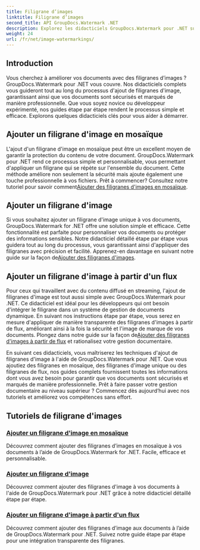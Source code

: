 ```yaml
---
title: Filigrane d’images
linktitle: Filigrane d’images
second_title: API GroupDocs.Watermark .NET
description: Explorez les didacticiels GroupDocs.Watermark pour .NET sur l’ajout de filigranes d’image. Découvrez les méthodes étape par étape pour améliorer la sécurité et l'image de marque de votre document.
weight: 24
url: /fr/net/image-watermarkings/
---
```

## Introduction

Vous cherchez à améliorer vos documents avec des filigranes d’images ? GroupDocs.Watermark pour .NET vous couvre. Nos didacticiels complets vous guideront tout au long du processus d'ajout de filigranes d'image, garantissant ainsi que vos documents sont sécurisés et marqués de manière professionnelle. Que vous soyez novice ou développeur expérimenté, nos guides étape par étape rendent le processus simple et efficace. Explorons quelques didacticiels clés pour vous aider à démarrer.

## Ajouter un filigrane d'image en mosaïque
L'ajout d'un filigrane d'image en mosaïque peut être un excellent moyen de garantir la protection du contenu de votre document. GroupDocs.Watermark pour .NET rend ce processus simple et personnalisable, vous permettant d'appliquer un filigrane qui se répète sur l'ensemble du document. Cette méthode améliore non seulement la sécurité mais ajoute également une touche professionnelle à vos fichiers. Prêt à commencer? Consultez notre tutoriel pour savoir comment[Ajouter des filigranes d'images en mosaïque](./add-tiled-image-watermark/).

## Ajouter un filigrane d'image
 Si vous souhaitez ajouter un filigrane d'image unique à vos documents, GroupDocs.Watermark for .NET offre une solution simple et efficace. Cette fonctionnalité est parfaite pour personnaliser vos documents ou protéger des informations sensibles. Notre didacticiel détaillé étape par étape vous guidera tout au long du processus, vous garantissant ainsi d'appliquer des filigranes avec précision et facilité. Apprenez-en davantage en suivant notre guide sur la façon de[Ajouter des filigranes d'images](./add-image-watermark/).

## Ajouter un filigrane d'image à partir d'un flux
Pour ceux qui travaillent avec du contenu diffusé en streaming, l'ajout de filigranes d'image est tout aussi simple avec GroupDocs.Watermark pour .NET. Ce didacticiel est idéal pour les développeurs qui ont besoin d'intégrer le filigrane dans un système de gestion de documents dynamique. En suivant nos instructions étape par étape, vous serez en mesure d'appliquer de manière transparente des filigranes d'images à partir de flux, améliorant ainsi à la fois la sécurité et l'image de marque de vos documents. Plongez dans notre guide sur la façon de[Ajouter des filigranes d'images à partir de flux](./add-image-watermark-from-stream/) et rationalisez votre gestion documentaire.

En suivant ces didacticiels, vous maîtriserez les techniques d'ajout de filigranes d'image à l'aide de GroupDocs.Watermark pour .NET. Que vous ajoutiez des filigranes en mosaïque, des filigranes d'image unique ou des filigranes de flux, nos guides complets fournissent toutes les informations dont vous avez besoin pour garantir que vos documents sont sécurisés et marqués de manière professionnelle. Prêt à faire passer votre gestion documentaire au niveau supérieur ? Commencez dès aujourd’hui avec nos tutoriels et améliorez vos compétences sans effort.

## Tutoriels de filigrane d'images
### [Ajouter un filigrane d'image en mosaïque](./add-tiled-image-watermark/)
Découvrez comment ajouter des filigranes d’images en mosaïque à vos documents à l’aide de GroupDocs.Watermark for .NET. Facile, efficace et personnalisable.
### [Ajouter un filigrane d'image](./add-image-watermark/)
Découvrez comment ajouter des filigranes d'image à vos documents à l'aide de GroupDocs.Watermark pour .NET grâce à notre didacticiel détaillé étape par étape.
### [Ajouter un filigrane d'image à partir d'un flux](./add-image-watermark-from-stream/)
Découvrez comment ajouter des filigranes d’image aux documents à l’aide de GroupDocs.Watermark pour .NET. Suivez notre guide étape par étape pour une intégration transparente des filigranes.